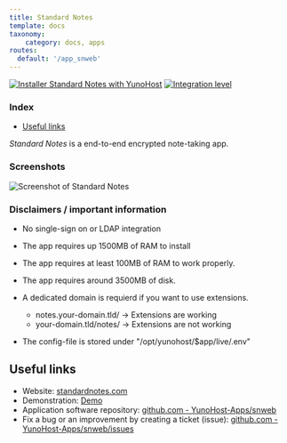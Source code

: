 ```yaml
---
title: Standard Notes
template: docs
taxonomy:
    category: docs, apps
routes:
  default: '/app_snweb'
---
```


[![Installer Standard Notes with YunoHost](https://install-app.yunohost.org/install-with-yunohost.svg)](https://install-app.yunohost.org/?app=snweb) [![Integration level](https://dash.yunohost.org/integration/snweb.svg)](https://dash.yunohost.org/appci/app/snweb)

### Index

- [Useful links](#useful-links)

*Standard Notes* is a end-to-end encrypted note-taking app.

### Screenshots

![Screenshot of Standard Notes](https://github.com/YunoHost-Apps/snweb_ynh/blob/master/doc/screenshots/standard_notes.png)

### Disclaimers / important information

* No single-sign on or LDAP integration
* The app requires up 1500MB of RAM to install
* The app requires at least 100MB of RAM to work properly.
* The app requires around 3500MB of disk.

* A dedicated domain is requierd if you want to use extensions.
    * notes.your-domain.tld/ -> Extensions are working
    * your-domain.tld/notes/ -> Extensions are not working

* The config-file is stored under "/opt/yunohost/$app/live/.env"

## Useful links

+ Website: [standardnotes.com](https://standardnotes.com/)
+ Demonstration: [Demo](https://demo.snweb.eu/login)
+ Application software repository: [github.com - YunoHost-Apps/snweb](https://github.com/YunoHost-Apps/snweb_ynh)
+ Fix a bug or an improvement by creating a ticket (issue): [github.com - YunoHost-Apps/snweb/issues](https://github.com/YunoHost-Apps/snweb_ynh/issues)
